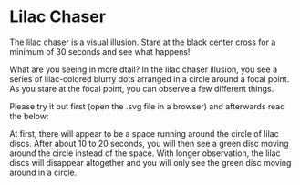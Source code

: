 # Lilac Chaser

The lilac chaser is a visual illusion.
Stare at the black center cross for a minimum of 30 seconds and see what happens!

What are you seeing in more dtail?
In the lilac chaser illusion, you see a series of lilac-colored blurry dots arranged in a circle around a focal point. 
As you stare at the focal point, you can observe a few different things.

Please try it out first (open the .svg file in a browser) and afterwards read the below:

At first, there will appear to be a space running around the circle of lilac discs. 
After about 10 to 20 seconds, you will then see a green disc moving around the circle instead of the space. 
With longer observation, the lilac discs will disappear altogether and you will only see the green disc moving around in a circle.
